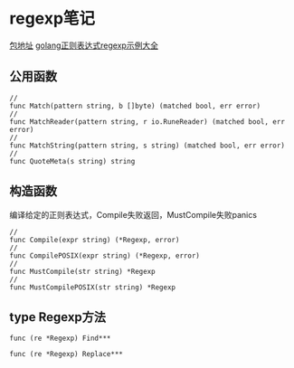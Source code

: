 # regexp笔记
[包地址](http://docscn.studygolang.com/pkg/regexp/ "非官网")
[golang正则表达式regexp示例大全](http://www.01happy.com/golang-regexp-much-demo/)

## 公用函数
```
//
func Match(pattern string, b []byte) (matched bool, err error)
//
func MatchReader(pattern string, r io.RuneReader) (matched bool, err error)
//
func MatchString(pattern string, s string) (matched bool, err error)
//
func QuoteMeta(s string) string
```
## 构造函数
编译给定的正则表达式，Compile失败返回，MustCompile失败panics 
```
//
func Compile(expr string) (*Regexp, error)
//
func CompilePOSIX(expr string) (*Regexp, error)
//
func MustCompile(str string) *Regexp
//
func MustCompilePOSIX(str string) *Regexp
```
## type Regexp方法

```
func (re *Regexp) Find***

func (re *Regexp) Replace***
```
